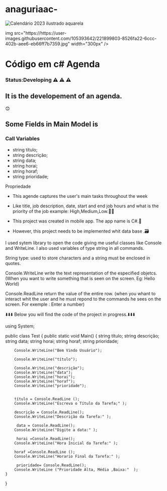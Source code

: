 # anaguriaac-


	
![Calendário 2023 ilustrado aquarela ](https://user-images.githubusercontent.com/105393642/221899803-8526fa22-6ccc-402b-aee6-eb66ff7b7359.jpg)
<div aling-"center">
img src="https://https://user-images.githubusercontent.com/105393642/221899803-8526fa22-6ccc-402b-aee6-eb66ff7b7359.jpg" width="300px" />
</div>

<h1>Código em c# Agenda </h1>
<h3>Status:Developing ⚠️ ⚠️ ⚠️</h3>
 
<h2>It is the developement of an agenda.</h2>😊

## Some Fields in Main Model is 


### Call Variables
* string título;
* string descrição;
* string data;
* string horai;
* string horaf;
* string prioridade;

<h> Propriedade </h2> <br>

* This agende captures the user's main tasks throughout the week
* Like title, job description, date, start and end job hours and what is
  the priority of the job example: High,Medium,Low.📅📅 

* This project was created in mobile app. The app name is C#.📱
* However, this project needs to be implemented whit data base .🗃️ <br>

I used sytem library to open the code
giving me useful classes like Console and WriteLine.
I also used variables of type string in all commands.

String type: used to store characters and a string must be enclosed in quotes.

Console.WriteLine write the text representation of the especified objetcs. 
(When you want to write something that is seen on the screen. Eg: Hello World)

Console.ReadLine return the value of the entire row.
(when you whant to interact whit the user and he must repond to the 
commands he sees on the screen. For exemple : Enter a number)


⬇️⬇️⬇️ Below you will find the code of the project in progress.⬇️⬇️⬇️


 using System;

public class Test
{
	public static void Main()
	{
		 string título;
		 string descrição;
		 string data;
		 string horai;
		 string horaf;
		 string prioridade;
		
		Console.WriteLine("Bem Vindo Usuário");
		
		Console.WriteLine("título");
		
		Console.WriteLine("descrição");
		Console.WriteLine("data");
		Console.WriteLine("horai");
		Console.WriteLine("horaf");
		Console.WriteLine("prioridade");
		
		
		título = Console.ReadLine ();
		Console.WriteLine("Escreva o Título da Tarefa;" );
		
		descrição = Console.ReadLine();
		Console.WriteLine("Descrição da Tarefa:" );
		
		 data = Console.ReadLine();
		Console.WriteLine("Digite a data:" );
		
		 horai =Console.ReadLine();
		Console.WriteLine("Hora Inicial da Tarefa:" );
		
		horaf =Console.ReadLine ();
		Console.WriteLine("Horario Final da Tarefa:" );
		
		 prioridade= Console.ReadLine();
		Console.WriteLine ("Prioridade Alta, Média ,Baixa:"  );
	}
}
